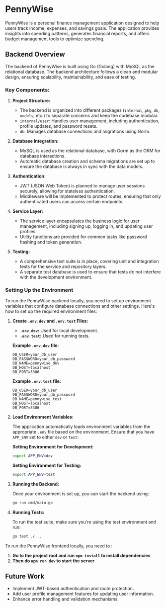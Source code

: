 
# PennyWise

PennyWise is a personal finance management application designed to help users track income, expenses, and savings goals. The application provides insights into spending patterns, generates financial reports, and offers budget management tools to optimize spending.

## **Backend Overview**

The backend of PennyWise is built using Go (Golang) with MySQL as the relational database. The backend architecture follows a clean and modular design, ensuring scalability, maintainability, and ease of testing.

### **Key Components:**

1. **Project Structure:**
   - The backend is organized into different packages (`internal`, `pkg`, `db`, `models`, etc.) to separate concerns and keep the codebase modular.
   - `internal/user`: Handles user management, including authentication, profile updates, and password resets.
   - `db`: Manages database connections and migrations using Gorm.

2. **Database Integration:**
   - MySQL is used as the relational database, with Gorm as the ORM for database interactions.
   - Automatic database creation and schema migrations are set up to ensure the database is always in sync with the data models.

3. **Authentication:**
   - JWT (JSON Web Token) is planned to manage user sessions securely, allowing for stateless authentication.
   - Middleware will be implemented to protect routes, ensuring that only authenticated users can access certain endpoints.

4. **Service Layer:**
   - The service layer encapsulates the business logic for user management, including signing up, logging in, and updating user profiles.
   - Utility functions are provided for common tasks like password hashing and token generation.

5. **Testing:**
   - A comprehensive test suite is in place, covering unit and integration tests for the service and repository layers.
   - A separate test database is used to ensure that tests do not interfere with the development environment.

### **Setting Up the Environment**

To run the PennyWise backend locally, you need to set up environment variables that configure database connections and other settings. Here's how to set up the required environment files:

1. **Create `.env.dev` and `.env.test` Files:**

   - **`.env.dev`:** Used for local development.
   - **`.env.test`:** Used for running tests.

   **Example `.env.dev` file:**
   ```plaintext
   DB_USER=your_db_user
   DB_PASSWORD=your_db_password
   DB_NAME=pennywise_dev
   DB_HOST=localhost
   DB_PORT=3306
   ```

   **Example `.env.test` file:**
   ```plaintext
   DB_USER=your_db_user
   DB_PASSWORD=your_db_password
   DB_NAME=pennywise_test
   DB_HOST=localhost
   DB_PORT=3306
   ```

2. **Load Environment Variables:**

   The application automatically loads environment variables from the appropriate `.env` file based on the environment. Ensure that you have `APP_ENV` set to either `dev` or `test`:

   **Setting Environment for Development:**
   ```bash
   export APP_ENV=dev
   ```

   **Setting Environment for Testing:**
   ```bash
   export APP_ENV=test
   ```

3. **Running the Backend:**

   Once your environment is set up, you can start the backend using:

    ```bash
    go run cmd/main.go
    ```

4. **Running Tests:**

   To run the test suite, make sure you're using the test environment and run:

   ```bash
   go test ./...
   ```

To run the PennyWise frontend locally, you need to :

1. **Go to the project root and run `npm install` to install dependencies**
2. **Then do `npm run dev` to start the server**

## **Future Work**

- Implement JWT-based authentication and route protection.
- Add user profile management features for updating user information.
- Enhance error handling and validation mechanisms.
